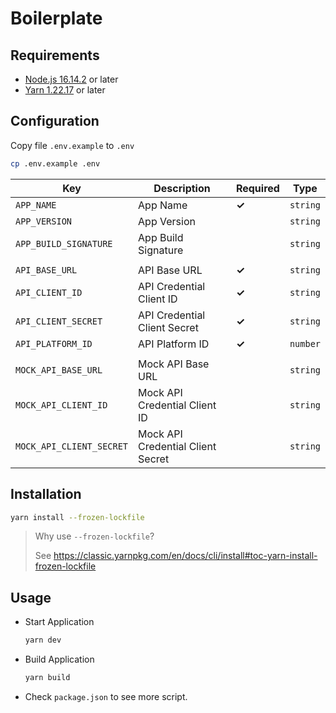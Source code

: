 # Boilerplate

## Requirements

- [Node.js 16.14.2](https://nodejs.org) or later
- [Yarn 1.22.17](https://classic.yarnpkg.com) or later

## Configuration

Copy file `.env.example` to `.env`

```bash
cp .env.example .env
```

| Key                      | Description                       | Required | Type     |
|--------------------------|-----------------------------------|----------|----------|
| `APP_NAME`               | App Name                          | **✓**    | `string` |
| `APP_VERSION`            | App Version                       |          | `string` |
| `APP_BUILD_SIGNATURE`    | App Build Signature               |          | `string` |
|                          |                                   |          |          |
| `API_BASE_URL`           | API Base URL                      | **✓**    | `string` |
| `API_CLIENT_ID`          | API Credential Client ID          | **✓**    | `string` |
| `API_CLIENT_SECRET`      | API Credential Client Secret      | **✓**    | `string` |
| `API_PLATFORM_ID`        | API Platform ID                   | **✓**    | `number` |
|                          |                                   |          |          |
| `MOCK_API_BASE_URL`      | Mock API Base URL                 |          | `string` |
| `MOCK_API_CLIENT_ID`     | Mock API Credential Client ID     |          | `string` |
| `MOCK_API_CLIENT_SECRET` | Mock API Credential Client Secret |          | `string` |

## Installation

```bash
yarn install --frozen-lockfile
```

> Why use `--frozen-lockfile`?
>
> See https://classic.yarnpkg.com/en/docs/cli/install#toc-yarn-install-frozen-lockfile

## Usage

- Start Application
  ```bash
  yarn dev
  ```
- Build Application
  ```bash
  yarn build
  ```
- Check `package.json` to see more script.


